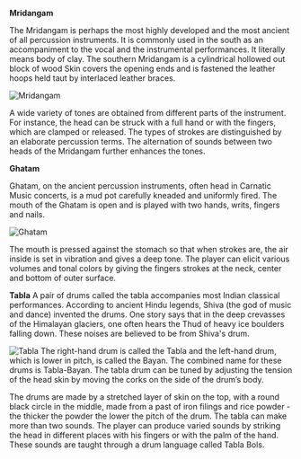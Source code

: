 **Mridangam**

The Mridangam is perhaps the most highly developed and the most ancient of all percussion instruments. It is commonly used in the south as an accompaniment to the vocal and the instrumental performances. It literally means body of clay. The southern Mridangam is a cylindrical hollowed out block of wood Skin covers the opening ends and is fastened the leather hoops held taut by interlaced leather braces.

![Mridangam](/img/pakhvaj.png)

A wide variety of tones are obtained from different parts of the instrument. For instance, the head can be struck with a full hand or with the fingers, which are clamped or released. The types of strokes are distinguished by an elaborate percussion terms. The alternation of sounds between two heads of the Mridangam further enhances the tones.

**Ghatam**

Ghatam, on the ancient percussion instruments, often head in Carnatic Music concerts, is a mud pot carefully kneaded and uniformly fired. The mouth of the Ghatam is open and is played with two hands, writs, fingers and nails.

![Ghatam](/img/ghatam.jpg)

The mouth is pressed against the stomach so that when strokes are, the air inside is set in vibration and gives a deep tone. The player can elicit various volumes and tonal colors by giving the fingers strokes at the neck, center and bottom of outer surface.

**Tabla**
A pair of drums called the tabla accompanies most Indian classical performances. According to ancient Hindu legends, Shiva (the god of music and dance) invented the drums. One story says that in the deep crevasses of the Himalayan glaciers, one often hears the Thud of heavy ice boulders falling down. These noises are believed to be from Shiva's drum.

![Tabla](/img/tabla.jpg)
The right-hand drum is called the Tabla and the left-hand drum, which is lower in pitch, is called the Bayan. The combined name for these drums is Tabla-Bayan. The tabla drum can be tuned by adjusting the tension of the head skin by moving the corks on the side of the drum’s body.

The drums are made by a stretched layer of skin on the top, with a round black circle in the middle, made from a past of iron filings and rice powder -the thicker the powder the lower the pitch of the drum. The tabla can make more than two sounds. The player can produce varied sounds by striking the head in different places with his fingers or with the palm of the hand. These sounds are taught through a drum language called Tabla Bols.